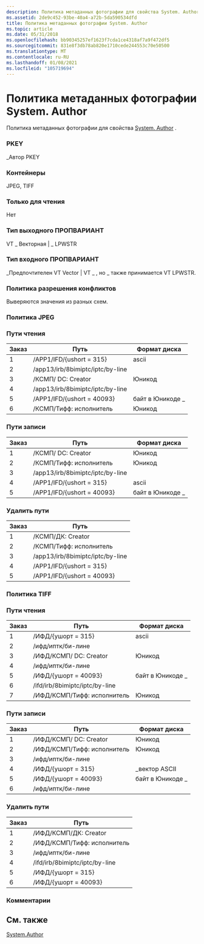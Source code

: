 ```yaml
---
description: Политика метаданных фотографии для свойства System. Author.
ms.assetid: 2de9c452-93be-40a4-a72b-5da590534dfd
title: Политика метаданных фотографии System. Author
ms.topic: article
ms.date: 05/31/2018
ms.openlocfilehash: bb90345257ef1623f7cda1ce4318af7a9f472df5
ms.sourcegitcommit: 831e8f3db78ab820e1710cede244553c70e50500
ms.translationtype: MT
ms.contentlocale: ru-RU
ms.lasthandoff: 01/08/2021
ms.locfileid: "105719694"
---
```

# <a name="systemauthor-photo-metadata-policy"></a>Политика метаданных фотографии System. Author

Политика метаданных фотографии для свойства [System. Author](../properties/props-system-author.md) .

### <a name="pkey"></a>PKEY

\_Автор PKEY

### <a name="containers"></a>Контейнеры

JPEG, TIFF

### <a name="read-only"></a>Только для чтения

Нет

### <a name="output-propvariant-type"></a>Тип выходного ПРОПВАРИАНТ

VT \_ Векторная \| \_ LPWSTR

### <a name="input-propvariant-type"></a>Тип входного ПРОПВАРИАНТ

\_Предпочтителен VT Vector \| VT \_ , но \_ также принимается VT LPWSTR.

### <a name="conflict-resolution-policy"></a>Политика разрешения конфликтов

Выверяются значения из разных схем.

### <a name="jpeg-policy"></a>Политика JPEG

### <a name="read-paths"></a>Пути чтения



| Заказ | Путь                             | Формат диска    |
|-------|----------------------------------|----------------|
| 1     | /APP1/IFD/{ushort = 315}           | ascii          |
| 2     | /app13/irb/8bimiptc/iptc/by-line |                |
| 3     | /КСМП/ <xmpseq> DC: Creator    | Юникод        |
| 4     | /app13/irb/8bimiptc/iptc/by-line |                |
| 5     | /APP1/IFD/{ushort = 40093}         | байт в Юникоде \_ |
| 6     | /КСМП/Тифф: исполнитель                 | Юникод        |



 

### <a name="write-paths"></a>Пути записи



| Заказ | Путь                             | Формат диска    |
|-------|----------------------------------|----------------|
| 1     | /КСМП/ <xmpseq> DC: Creator    | Юникод        |
| 2     | /КСМП/Тифф: исполнитель                 | Юникод        |
| 3     | /app13/irb/8bimiptc/iptc/by-line |                |
| 4     | /APP1/IFD/{ushort = 315}           | ascii          |
| 5     | /APP1/IFD/{ushort = 40093}         | байт в Юникоде \_ |



 

### <a name="remove-paths"></a>Удалить пути



| Заказ | Путь                             |
|-------|----------------------------------|
| 1     | /КСМП/ДК: Creator                  |
| 2     | /КСМП/Тифф: исполнитель                 |
| 3     | /app13/irb/8bimiptc/iptc/by-line |
| 4     | /APP1/IFD/{ushort = 315}           |
| 5     | /APP1/IFD/{ushort = 40093}         |



 

### <a name="tiff-policy"></a>Политика TIFF

### <a name="read-paths"></a>Пути чтения



| Заказ | Путь                              | Формат диска    |
|-------|-----------------------------------|----------------|
| 1     | /ИФД/{ушорт = 315}                 | ascii          |
| 2     | /ифд/иптк/би-лине                 |                |
| 3     | /ИФД/КСМП/ <xmpseq> DC: Creator | Юникод        |
| 4     | /ифд/иптк/би-лине                 |                |
| 5     | /ИФД/{ушорт = 40093}               | байт в Юникоде \_ |
| 6     | /ifd/irb/8bimiptc/iptc/by-line    |                |
| 7     | /ИФД/КСМП/Тифф: исполнитель              | Юникод        |



 

### <a name="write-paths"></a>Пути записи



| Заказ | Путь                              | Формат диска    |
|-------|-----------------------------------|----------------|
| 1     | /ИФД/КСМП/ <xmpseq> DC: Creator | Юникод        |
| 2     | /ИФД/КСМП/Тифф: исполнитель              | Юникод        |
| 3     | /ифд/иптк/би-лине                 |                |
| 4     | /ИФД/{ушорт = 315}                 | \_вектор ASCII  |
| 5     | /ИФД/{ушорт = 40093}               | байт в Юникоде \_ |
| 6     | /ифд/иптк/би-лине                 |                |



 

### <a name="remove-paths"></a>Удалить пути



| Заказ | Путь                           |
|-------|--------------------------------|
| 1     | /ИФД/КСМП/ДК: Creator            |
| 2     | /ИФД/КСМП/Тифф: исполнитель           |
| 3     | /ифд/иптк/би-лине              |
| 4     | /ifd/irb/8bimiptc/iptc/by-line |
| 5     | /ИФД/{ушорт = 315}              |
| 6     | /ИФД/{ушорт = 40093}            |



 

### <a name="remarks"></a>Комментарии

## <a name="related-topics"></a>См. также

<dl> <dt>

[System.Author](../properties/props-system-author.md)
</dt> </dl>

 

 
